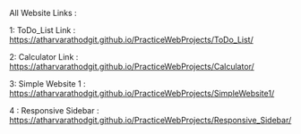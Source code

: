 All Website Links :

1: ToDo_List Link : https://atharvarathodgit.github.io/PracticeWebProjects/ToDo_List/

2: Calculator Link : https://atharvarathodgit.github.io/PracticeWebProjects/Calculator/

3: Simple Website 1 : https://atharvarathodgit.github.io/PracticeWebProjects/SimpleWebsite1/

4 : Responsive Sidebar : https://atharvarathodgit.github.io/PracticeWebProjects/Responsive_Sidebar/
